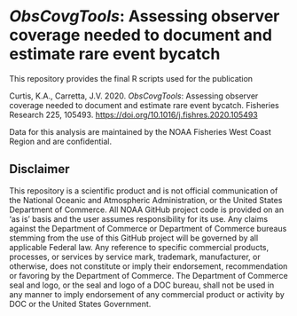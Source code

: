 # <i>ObsCovgTools</i>: Assessing observer coverage needed to document and estimate rare event bycatch
This repository provides the final R scripts used for the publication

Curtis, K.A., Carretta, J.V. 2020. <i>ObsCovgTools</i>: Assessing observer coverage needed to document and estimate rare event bycatch. Fisheries Research 225, 105493. https://doi.org/10.1016/j.fishres.2020.105493

Data for this analysis are maintained by the NOAA Fisheries West Coast Region and are confidential.

## Disclaimer

This repository is a scientific product and is not official communication of the National Oceanic and Atmospheric Administration, or the United States Department of Commerce. All NOAA GitHub project code is provided on an ‘as is’ basis and the user assumes responsibility for its use. Any claims against the Department of Commerce or Department of Commerce bureaus stemming from the use of this GitHub project will be governed by all applicable Federal law. Any reference to specific commercial products, processes, or services by service mark, trademark, manufacturer, or otherwise, does not constitute or imply their endorsement, recommendation or favoring by the Department of Commerce. The Department of Commerce seal and logo, or the seal and logo of a DOC bureau, shall not be used in any manner to imply endorsement of any commercial product or activity by DOC or the United States Government.

